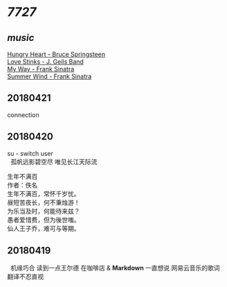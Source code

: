 # _7727_

## _music_
   [Hungry Heart - Bruce Springsteen](http://music.163.com/#/song?id=26367104)  
   [Love Stinks - J. Geils Band](http://music.163.com/#/song?id=19193363)  
   [My Way - Frank Sinatra](http://music.163.com/#/song?id=22174742)  
   [Summer Wind - Frank Sinatra](http://music.163.com/#/song?id=509781605)  
   
## 20180421
   connection  
   
## 20180420
   su - switch user  
   孤帆远影碧空尽 唯见长江天际流  
     
   生年不满百  
   作者：佚名  
   生年不满百，常怀千岁忧。  
   昼短苦夜长，何不秉烛游！  
   为乐当及时，何能待来兹？  
   愚者爱惜费，但为後世嗤。  
   仙人王子乔，难可与等期。  
   
## 20180419
   机缘巧合  读到一点王尔德  在咖啡店  & **Markdown**  一直想说  网易云音乐的歌词翻译不忍直视  
   
   
